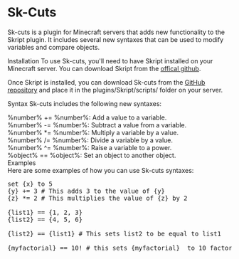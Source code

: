 # Sk-Cuts
Sk-cuts is a plugin for Minecraft servers that adds new functionality to the Skript plugin. It includes several new syntaxes that can be used to modify variables and compare objects.  

Installation
To use Sk-cuts, you'll need to have Skript installed on your Minecraft server. You can download Skript from the [offical github](https://github.com/SkriptLang/Skript/releases).  

Once Skript is installed, you can download Sk-cuts from the [GitHub repository](https://github.com/matthewbrumpton/Sk-Cuts/releases) and place it in the plugins/Skript/scripts/ folder on your server.  

Syntax
Sk-cuts includes the following new syntaxes:  

%number% += %number%: Add a value to a variable.  
%number% -= %number%: Subtract a value from a variable.  
%number% *= %number%: Multiply a variable by a value.   
%number% /= %number%: Divide a variable by a value.  
%number% ^= %number%: Raise a variable to a power.  
%object% == %object%: Set an object to another object.  
Examples  
Here are some examples of how you can use Sk-cuts syntaxes:  
<pre>
set {x} to 5
{y} += 3 # This adds 3 to the value of {y}
{z} *= 2 # This multiplies the value of {z} by 2

{list1} == {1, 2, 3}
{list2} == {4, 5, 6}

{list2} == {list1} # This sets list2 to be equal to list1

{myfactorial} == 10! # this sets {myfactorial}  to 10 factorial
</pre>
